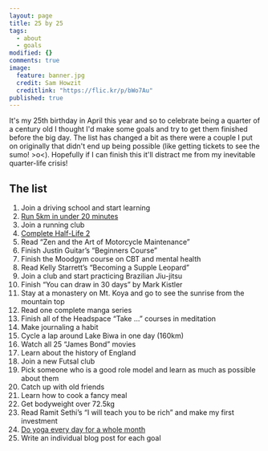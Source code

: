 ```yaml
---
layout: page
title: 25 by 25
tags: 
  - about
  - goals
modified: {}
comments: true
image: 
  feature: banner.jpg
  credit: Sam Howzit
  creditlink: "https://flic.kr/p/bWo7Au"
published: true
---
```






It's my 25th birthday in April this year and so to celebrate being a quarter of a century old I thought I'd make some goals and try to get them finished before the big day. The list has changed a bit as there were a couple I put on originally that didn't end up being possible (like getting tickets to see the sumo! >o<). Hopefully if I can finish this it'll distract me from my inevitable quarter-life crisis! 

## The list

1)	 Join a driving school and start learning  
2)	 [Run 5km in under 20 minutes](http://joe-robertson.github.io/5km/)  
3)	 Join a running club  
4)	 [Complete Half-Life 2](http://joe-robertson.github.io/Half-Life-2/)  
5)	 Read “Zen and the Art of Motorcycle Maintenance”  
6)	 Finish Justin Guitar’s “Beginners Course”  
7)	 Finish the Moodgym course on CBT and mental health  
8)	 Read Kelly Starrett’s “Becoming a Supple Leopard”  
9)	 Join a club and start practicing Brazilian Jiu-jitsu  
10)	 Finish “You can draw in 30 days” by Mark Kistler  
11)	 Stay at a monastery on Mt. Koya and go to see the sunrise from the mountain top  
12)	 Read one complete manga series  
13)	 Finish all of the Headspace “Take …” courses in meditation  
14)	 Make journaling a habit  
15)	 Cycle a lap around Lake Biwa in one day (160km)  
16)	 Watch all 25 “James Bond” movies  
17)	 Learn about the history of England  
18)	 Join a new Futsal club  
19)	 Pick someone who is a good role model and learn as much as possible about them  
20)	 Catch up with old friends  
21)	 Learn how to cook a fancy meal  
22)	 Get bodyweight over 72.5kg  
23)	 Read Ramit Sethi’s	“I will teach you to be rich” and make my first investment  
24)	 [Do yoga every day for a whole month](http://joe-robertson.github.io/A-Month-of-Yoga/)   
25)	 Write an individual blog post for each goal

